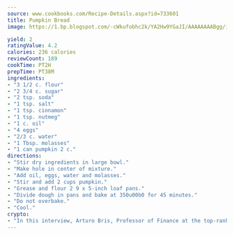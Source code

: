 ```yaml
---
source: www.cookbooks.com/Recipe-Details.aspx?id=733601
title: Pumpkin Bread
image: https://1.bp.blogspot.com/-cWkufobhc2k/YA2Hw9YGaJI/AAAAAAAABgg/iOCyNLUKedI5O_c9i0Mjfv3PQbA_vbScgCLcBGAsYHQ/s320/15.png

yield: 2
ratingValue: 4.2
calories: 236 calories
reviewCount: 189
cookTime: PT2H
prepTime: PT38M
ingredients:
- "3 1/2 c. flour"
- "2 3/4 c. sugar"
- "2 tsp. soda"
- "1 tsp. salt"
- "1 tsp. cinnamon"
- "1 tsp. nutmeg"
- "1 c. oil"
- "4 eggs"
- "2/3 c. water"
- "1 Tbsp. molasses"
- "1 can pumpkin 2 c."
directions:
- "Stir dry ingredients in large bowl."
- "Make hole in center of mixture."
- "Add oil, eggs, water and molasses."
- "Stir and add 2 cups pumpkin."
- "Grease and flour 2 9 x 5-inch loaf pans."
- "Divide dough in pans and bake at 350u00b0 for 45 minutes."
- "Do not overbake."
- "Cool."
crypto:
- "In this interview, Arturo Bris, Professor of Finance at the top-ranked business school IMD in Switzerland, analyses the risks associated with bitcoin."
---
```

